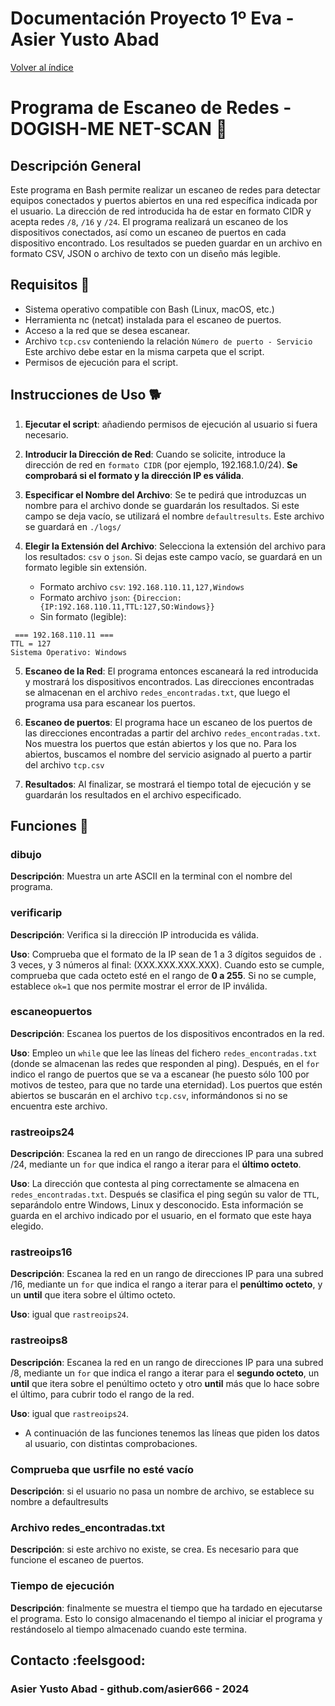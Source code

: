 # Documentación Proyecto 1º Eva - Asier Yusto Abad

[Volver al índice](../index.md)

# Programa de Escaneo de Redes - DOGISH-ME NET-SCAN :pig_nose:
## Descripción General
Este programa en Bash permite realizar un escaneo de redes para detectar equipos conectados y puertos abiertos en una red específica indicada por el usuario. La dirección de red introducida ha de estar en formato CIDR y acepta redes `/8`, `/16` y `/24`. El programa realizará un escaneo de los dispositivos conectados, así como un escaneo de puertos en cada dispositivo encontrado. Los resultados se pueden guardar en un archivo en formato CSV, JSON o archivo de texto con un diseño más legible.

## Requisitos :shell: 
- Sistema operativo compatible con Bash (Linux, macOS, etc.) 
- Herramienta nc (netcat) instalada para el escaneo de puertos.
- Acceso a la red que se desea escanear.
- Archivo `tcp.csv` conteniendo la relación ``Número de puerto - Servicio`` Este archivo debe estar en la misma carpeta que el script.
- Permisos de ejecución para el script.

## Instrucciones de Uso :dog2:

1. **Ejecutar el script**: añadiendo permisos de ejecución al usuario si fuera necesario.
2. **Introducir la Dirección de Red**: Cuando se solicite, introduce la dirección de red en ``formato CIDR`` (por ejemplo, 192.168.1.0/24). **Se comprobará si el formato y la dirección IP es válida**.

3. **Especificar el Nombre del Archivo**: Se te pedirá que introduzcas un nombre para el archivo donde se guardarán los resultados. Si este campo se deja vacío, se utilizará el nombre ``defaultresults``. Este archivo se guardará en ``./logs/``

4. **Elegir la Extensión del Archivo**: Selecciona la extensión del archivo para los resultados: ``csv`` o ``json``. Si dejas este campo vacío, se guardará en un formato legible sin extensión.
    - Formato archivo `csv`: `192.168.110.11,127,Windows`
    - Formato archivo `json`: `{Direccion:{IP:192.168.110.11,TTL:127,SO:Windows}}`
    - Sin formato (legible):
```
 === 192.168.110.11 === 
TTL = 127
Sistema Operativo: Windows
```

5. **Escaneo de la Red**: El programa entonces escaneará la red introducida y mostrará los dispositivos encontrados. Las direcciones encontradas se almacenan en el archivo `redes_encontradas.txt`, que luego el programa usa para escanear los puertos.

6. **Escaneo de puertos**: El programa hace un escaneo de los puertos de las direcciones encontradas a partir del archivo `redes_encontradas.txt`. Nos muestra los puertos que están abiertos y los que no. Para los abiertos, buscamos el nombre del servicio asignado al puerto a partir del archivo `tcp.csv`

7. **Resultados**: Al finalizar, se mostrará el tiempo total de ejecución y se guardarán los resultados en el archivo especificado.

## Funciones :page_with_curl:

### dibujo
**Descripción**: Muestra un arte ASCII en la terminal con el nombre del programa.

### verificarip
**Descripción**: Verifica si la dirección IP introducida es válida.

**Uso**: Comprueba que el formato de la IP sean de 1 a 3 dígitos seguidos de `.` 3 veces, y 3 números al final: (XXX.XXX.XXX.XXX). Cuando esto se cumple, comprueba que cada octeto esté en el rango de **0 a 255**. Si no se cumple, establece ``ok=1`` que nos permite mostrar el error de IP inválida.

### escaneopuertos
**Descripción**: Escanea los puertos de los dispositivos encontrados en la red.

**Uso**: Empleo un `while` que lee las líneas del fichero `redes_encontradas.txt` (donde se almacenan las redes que responden al ping). Después, en el `for` indico el rango de puertos que se va a escanear (he puesto sólo 100 por motivos de testeo, para que no tarde una eternidad). Los puertos que estén abiertos se buscarán en el archivo `tcp.csv`, informándonos si no se encuentra este archivo. 

### rastreoips24
**Descripción**: Escanea la red en un rango de direcciones IP para una subred /24, mediante un `for` que indica el rango a iterar para el **último octeto**.

**Uso**: La dirección que contesta al ping correctamente se almacena en `redes_encontradas.txt`. Después se clasifica el ping según su valor de `TTL`, separándolo entre Windows, Linux y desconocido. Esta información se guarda en el archivo indicado por el usuario, en el formato que este haya elegido.

### rastreoips16
**Descripción**: Escanea la red en un rango de direcciones IP para una subred /16, mediante un `for` que indica el rango a iterar para el **penúltimo octeto**, y un **until** que itera sobre el último octeto.

**Uso**: igual que `rastreoips24`.

### rastreoips8
**Descripción**: Escanea la red en un rango de direcciones IP para una subred /8, mediante un `for` que indica el rango a iterar para el **segundo octeto**, un **until** que itera sobre el penúltimo octeto y otro **until** más que lo hace sobre el último, para cubrir todo el rango de la red.

**Uso**: igual que `rastreoips24`.

- A continuación de las funciones tenemos las líneas que piden los datos al usuario, con distintas comprobaciones.

### Comprueba que usrfile no esté vacío
**Descripción**: si el usuario no pasa un nombre de archivo, se establece su nombre a defaultresults

### Archivo redes_encontradas.txt
**Descripción**: si este archivo no existe, se crea. Es necesario para que funcione el escaneo de puertos.

### Tiempo de ejecución
**Descripción**: finalmente se muestra el tiempo que ha tardado en ejecutarse el programa. Esto lo consigo almacenando el tiempo al iniciar el programa y restándoselo al tiempo almacenado cuando este termina.

## Contacto :feelsgood:
### Asier Yusto Abad - github.com/asier666 - 2024